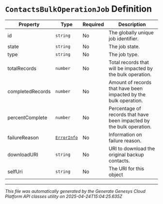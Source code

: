 # `ContactsBulkOperationJob` Definition

| Property | Type | Required | Description |
|----------|------|----------|-------------|
| id | `string` | No | The globally unique job identifier. |
| state | `string` | No | The job state. |
| type | `string` | No | The job type. |
| totalRecords | `number` | No | Total records that will be impacted by the bulk operation. |
| completedRecords | `number` | No | Amount of records that have been impacted by the bulk operation. |
| percentComplete | `number` | No | Percentage of records that have been impacted by the bulk operation. |
| failureReason | [`ErrorInfo`](errorinfo-definition.md) | No | Information on failure reason. |
| downloadURI | `string` | No | URI to download the original backup contacts. |
| selfUri | `string` | No | The URI for this object |

---

*This file was automatically generated by the Generate Genesys Cloud Platform API classes utility on 2025-04-24T15:04:25.635Z*